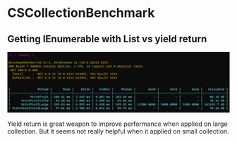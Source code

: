 # CSCollectionBenchmark

## Getting IEnumerable with List vs yield return
![](https://github.com/arbaieffendi/CSCollectionBenchmark/blob/main/Result/YieldIEnumerableBenchmarkResult.png)

Yield return is great weapon to improve performance when applied on large collection.
But it seems not really helpful when it applied on small collection.
